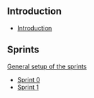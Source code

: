 ## Introduction

* [Introduction](https://git.fhict.nl/I465040/cesbitportfolio/-/wikis/introduction)

## Sprints
[General setup of the sprints](https://git.fhict.nl/I465040/cesbitportfolio/-/wikis/sprint-setup)
* [Sprint 0](https://git.fhict.nl/I465040/cesbitportfolio/-/wikis/sprint-0)
* [Sprint 1](https://git.fhict.nl/I465040/cesbitportfolio/-/wikis/sprint-1)